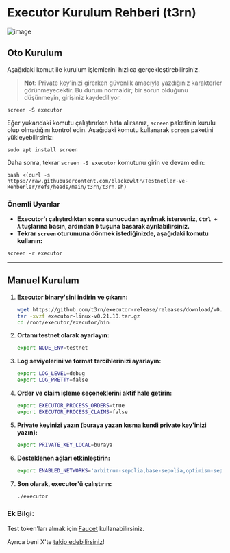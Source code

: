 # Executor Kurulum Rehberi (t3rn)

![image](https://github.com/user-attachments/assets/373769eb-4416-44bd-9d6a-9d9fcb4363e7)

## Oto Kurulum

Aşağıdaki komut ile kurulum işlemlerini hızlıca gerçekleştirebilirsiniz.

> **Not:** Private key'inizi girerken güvenlik amacıyla yazdığınız karakterler görünmeyecektir. Bu durum normaldir; bir sorun olduğunu düşünmeyin, girişiniz kaydediliyor.

```shell
screen -S executor
```

Eğer yukarıdaki komutu çalıştırırken hata alırsanız, `screen` paketinin kurulu olup olmadığını kontrol edin. Aşağıdaki komutu kullanarak `screen` paketini yükleyebilirsiniz:
```shell
sudo apt install screen
```

Daha sonra, tekrar `screen -S executor` komutunu girin ve devam edin:

```shell
bash <(curl -s https://raw.githubusercontent.com/blackowltr/Testnetler-ve-Rehberler/refs/heads/main/t3rn/t3rn.sh)
```

### Önemli Uyarılar
- **Executor'ı çalıştırdıktan sonra sunucudan ayrılmak isterseniz, `Ctrl + A` tuşlarına basın, ardından `D` tuşuna basarak ayrılabilirsiniz.**
- **Tekrar `screen` oturumuna dönmek istediğinizde, aşağıdaki komutu kullanın:**
```shell
screen -r executor
```
---

## Manuel Kurulum 

1. **Executor binary'sini indirin ve çıkarın:**

   ```bash
   wget https://github.com/t3rn/executor-release/releases/download/v0.21.10/executor-linux-v0.21.10.tar.gz
   tar -xvzf executor-linux-v0.21.10.tar.gz
   cd /root/executor/executor/bin
   ```

2. **Ortamı testnet olarak ayarlayın:**
   ```bash
   export NODE_ENV=testnet
   ```

3. **Log seviyelerini ve format tercihlerinizi ayarlayın:**
   ```bash
   export LOG_LEVEL=debug
   export LOG_PRETTY=false
   ```

4. **Order ve claim işleme seçeneklerini aktif hale getirin:**
   ```bash
   export EXECUTOR_PROCESS_ORDERS=true
   export EXECUTOR_PROCESS_CLAIMS=false
   ```

5. **Private keyinizi yazın (buraya yazan kısma kendi private key'inizi yazın):**
   ```bash
   export PRIVATE_KEY_LOCAL=buraya
   ```

6. **Desteklenen ağları etkinleştirin:**
   ```bash
   export ENABLED_NETWORKS='arbitrum-sepolia,base-sepolia,optimism-sepolia,l1rn'
   ```

7. **Son olarak, executor'ü çalıştırın:**
   ```bash
   ./executor
   ```

### Ek Bilgi:
Test token'ları almak için [Faucet](https://faucet.brn.t3rn.io/) kullanabilirsiniz.

Ayrıca beni X'te [takip edebilirsiniz](https://x.com/brsbtc)!
